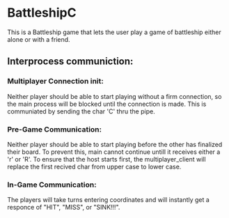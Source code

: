 # BattleshipC
This is a Battleship game that lets the user play a game of battleship either alone or with a friend.

## Interprocess communiction:
### Multiplayer Connection init:
Neither player should be able to start playing without a firm connection, so the main process will be blocked until the connection is made. This is communiated by sending the char 'C' thru the pipe.

### Pre-Game Communication:
Neither player should be able to start playing before the other has finalized their board. To prevent this, main cannot continue untill it receives either a 'r' or 'R'. To ensure that the host starts first, the multiplayer_client will replace the first recived char from upper case to lower case.

### In-Game Communication: 
The players will take turns entering coordinates and will instantly get a responce of "HIT", "MISS", or "SINK!!!". 
